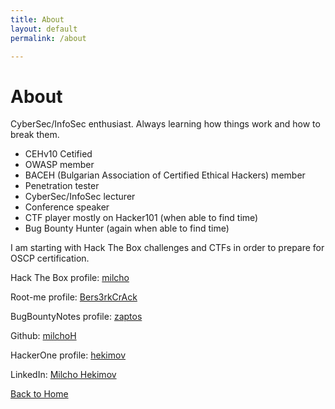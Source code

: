 ```yaml
---
title: About
layout: default
permalink: /about

---
```

# About

CyberSec/InfoSec enthusiast. Always learning how things work and how to break them.
 
* CEHv10 Cetified
* OWASP member
* BACEH (Bulgarian Association of Certified Ethical Hackers) member
* Penetration tester
* CyberSec/InfoSec lecturer
* Conference speaker
* CTF player mostly on Hacker101 (when able to find time)
* Bug Bounty Hunter (again when able to find time)

I am starting with Hack The Box challenges and CTFs in order to prepare for OSCP certification.

Hack The Box profile: [milcho](https://www.hackthebox.eu/home/users/profile/78478)

Root-me profile: [Bers3rkCrAck](https://www.root-me.org/Bers3rkCrAck?lang=en)

BugBountyNotes profile: [zaptos](https://www.bugbountynotes.com/user/zaptos)

Github: [milchoH](https://github.com/milchoH)

HackerOne profile: [hekimov](https://hackerone.com/hekimov)

LinkedIn: [Milcho Hekimov](https://www.linkedin.com/in/milcho-hekimov/)


[Back to Home](/)